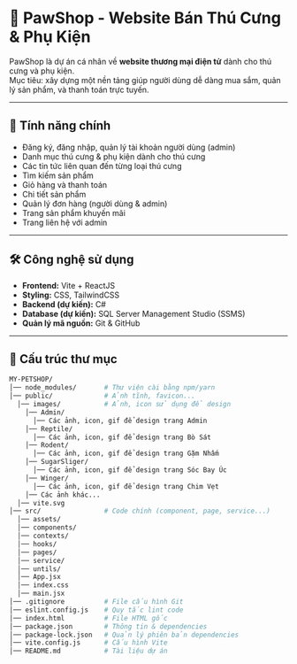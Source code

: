# 🐾 PawShop - Website Bán Thú Cưng & Phụ Kiện

PawShop là dự án cá nhân về **website thương mại điện tử** dành cho thú cưng và phụ kiện.  
Mục tiêu: xây dựng một nền tảng giúp người dùng dễ dàng mua sắm, quản lý sản phẩm, và thanh toán trực tuyến.

---

## 🚀 Tính năng chính
- Đăng ký, đăng nhập, quản lý tài khoản người dùng (admin)  
- Danh mục thú cưng & phụ kiện dành cho thú cưng
- Các tin tức liên quan đến từng loại thú cưng
- Tìm kiếm sản phẩm
- Giỏ hàng và thanh toán
- Chi tiết sản phẩm
- Quản lý đơn hàng (người dùng & admin)
- Trang sản phẩm khuyến mãi
- Trang liên hệ với admin

---

## 🛠️ Công nghệ sử dụng
- **Frontend:** Vite + ReactJS    
- **Styling:** CSS, TailwindCSS  
- **Backend (dự kiến):** C#
- **Database (dự kiến):** SQL Server Management Studio (SSMS) 
- **Quản lý mã nguồn:** Git & GitHub  

---

## 📂 Cấu trúc thư mục
```bash
MY-PETSHOP/
│── node_modules/       # Thư viện cài bằng npm/yarn
│── public/             # Ảnh tĩnh, favicon...
  │── images/           # Ảnh, icon sử dụng để design
    │── Admin/
      │── Các ảnh, icon, gif để design trang Admin
    │── Reptile/
      │── Các ảnh, icon, gif để design trang Bò Sát
    │── Rodent/
      │── Các ảnh, icon, gif để design trang Gặm Nhấm
    │── SugarSliger/
      │── Các ảnh, icon, gif để design trang Sóc Bay Úc
    │── Winger/
      │── Các ảnh, icon, gif để design trang Chim Vẹt
    │── Các ảnh khác...
  │── vite.svg
│── src/                # Code chính (component, page, service...)
  │── assets/
  │── components/
  │── contexts/
  │── hooks/
  │── pages/
  │── service/
  │── untils/
  │── App.jsx
  │── index.css
  │── main.jsx
│── .gitignore          # File cấu hình Git
│── eslint.config.js    # Quy tắc lint code
│── index.html          # File HTML gốc
│── package.json        # Thông tin & dependencies
│── package-lock.json   # Quản lý phiên bản dependencies
│── vite.config.js      # Cấu hình Vite
│── README.md           # Tài liệu dự án
